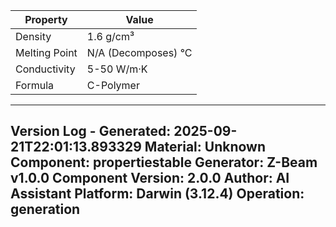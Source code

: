 | Property | Value |
|----------|-------|
| Density | 1.6 g/cm³ |
| Melting Point | N/A (Decomposes) °C |
| Conductivity | 5-50 W/m·K |
| Formula | C-Polymer |


---
Version Log - Generated: 2025-09-21T22:01:13.893329
Material: Unknown
Component: propertiestable
Generator: Z-Beam v1.0.0
Component Version: 2.0.0
Author: AI Assistant
Platform: Darwin (3.12.4)
Operation: generation
---
